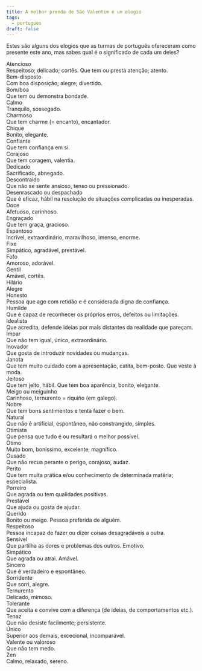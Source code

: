 ```yaml
---
title: A melhor prenda de São Valentim é um elogio
tags:
  - portugues
draft: false
---
```

Estes são alguns dos elogios que as turmas de português ofereceram como presente este ano, mas sabes qual é o significado de cada um deles?

<e-card color="1">
  <div>Atencioso</div>
  <div>Respeitoso; delicado; cortês. Que tem ou presta atenção; atento.</div>
</e-card>

<e-card color="2">
  <div>Bem-disposto</div>
  <div>Com boa disposição; alegre; divertido.</div>
</e-card>

<e-card color="3">
  <div>Bom/boa</div>
  <div>Que tem ou demonstra bondade.</div>
</e-card>

<e-card color="4">
  <div>Calmo</div>
  <div>Tranquilo, sossegado.</div>
</e-card>

<e-card color="5">
  <div>Charmoso</div>
  <div>Que tem charme (= encanto), encantador.</div>
</e-card>

<e-card color="6">
  <div>Chique</div>
  <div>Bonito, elegante.</div>
</e-card>

<e-card color="7">
  <div>Confiante</div>
  <div>Que tem confiança em si.</div>
</e-card>

<e-card color="8">
  <div>Corajoso</div>
  <div>Que tem coragem, valentia.</div>
</e-card>

<e-card color="9">
  <div>Dedicado</div>
  <div>Sacrificado, abnegado.</div>
</e-card>

<e-card color="10">
  <div>Descontraído</div>
  <div>Que não se sente ansioso, tenso ou pressionado.</div>
</e-card>

<e-card color="1">
  <div>Desenrascado ou despachado</div>
  <div>Que é eficaz, hábil na resolução de situações complicadas ou inesperadas.</div>
</e-card>

<e-card color="2">
  <div>Doce</div>
  <div>Afetuoso, carinhoso.</div>
</e-card>

<e-card color="3">
  <div>Engraçado</div>
  <div>Que tem graça, gracioso.</div>
</e-card>

<e-card color="4">
  <div>Espantoso</div>
  <div>Incrível, extraordinário, maravilhoso, imenso, enorme.</div>
</e-card>

<e-card color="5">
  <div>Fixe</div>
  <div>Simpático, agradável, prestável.</div>
</e-card>

<e-card color="6">
  <div>Fofo</div>
  <div>Amoroso, adorável.</div>
</e-card>

<e-card color="7">
  <div>Gentil</div>
  <div>Amável, cortês.</div>
</e-card>

<e-card color="8">
  <div>Hilário</div>
  <div>Alegre</div>
</e-card>

<e-card color="9">
  <div>Honesto</div>
  <div>Pessoa que age com retidão e é considerada digna de confiança.</div>
</e-card>

<e-card color="10">
  <div>Humilde</div>
  <div>Que é capaz de reconhecer os próprios erros, defeitos ou limitações.</div>
</e-card>

<e-card color="1">
  <div>Idealista</div>
  <div>Que acredita, defende ideias por mais distantes da realidade que pareçam.</div>
</e-card>

<e-card color="2">
  <div>Ímpar</div>
  <div>Que não tem igual, único, extraordinário.</div>
</e-card>

<e-card color="3">
  <div>Inovador</div>
  <div>Que gosta de introduzir novidades ou mudanças.</div>
</e-card>

<e-card color="4">
  <div>Janota</div>
  <div>Que tem muito cuidado com a apresentação, catita, bem-posto. Que veste à moda.</div>
</e-card>

<e-card color="5">
  <div>Jeitoso</div>
  <div>Que tem jeito, hábil. Que tem boa aparência, bonito, elegante.</div>
</e-card>

<e-card color="6">
  <div>Meigo ou meiguinho</div>
  <div>Carinhoso, ternurento = riquiño (em galego).</div>
</e-card>

<e-card color="7">
  <div>Nobre</div>
  <div>Que tem bons sentimentos e tenta fazer o bem.</div>
</e-card>

<e-card color="8">
  <div>Natural</div>
  <div>Que não é artificial, espontâneo, não constrangido, simples.</div>
</e-card>

<e-card color="9">
  <div>Otimista</div>
  <div>Que pensa que tudo é ou resultará o melhor possível.</div>
</e-card>

<e-card color="10">
  <div>Ótimo</div>
  <div>Muito bom, boníssimo, excelente, magnífico.</div>
</e-card>

<e-card color="1">
  <div>Ousado</div>
  <div>Que não recua perante o perigo, corajoso, audaz.</div>
</e-card>

<e-card color="2">
  <div>Perito</div>
  <div>Que tem muita prática e/ou conhecimento de determinada matéria; especialista.</div>
</e-card>

<e-card color="3">
  <div>Porreiro</div>
  <div>Que agrada ou tem qualidades positivas.</div>
</e-card>

<e-card color="4">
  <div>Prestável</div>
  <div>Que ajuda ou gosta de ajudar.</div>
</e-card>

<e-card color="5">
  <div>Querido</div>
  <div>Bonito ou meigo. Pessoa preferida de alguém.</div>
</e-card>

<e-card color="6">
  <div>Respeitoso</div>
  <div>Pessoa incapaz de fazer ou dizer coisas desagradáveis a outra.</div>
</e-card>

<e-card color="7">
  <div>Sensível</div>
  <div>Que partilha as dores e problemas dos outros. Emotivo.</div>
</e-card>

<e-card color="8">
  <div>Simpático</div>
  <div>Que agrada ou atrai. Amável.</div>
</e-card>

<e-card color="9">
  <div>Sincero</div>
  <div>Que é verdadeiro e espontâneo.</div>
</e-card>

<e-card color="10">
  <div>Sorridente</div>
  <div>Que sorri, alegre.</div>
</e-card>

<e-card color="1">
  <div>Ternurento</div>
  <div>Delicado, mimoso.</div>
</e-card>

<e-card color="2">
  <div>Tolerante</div>
  <div>Que aceita e convive com a diferença (de ideias, de comportamentos etc.).</div>
</e-card>

<e-card color="3">
  <div>Tenaz</div>
  <div>Que não desiste facilmente; persistente.</div>
</e-card>

<e-card color="4">
  <div>Único</div>
  <div>Superior aos demais, excecional, incomparável.</div>
</e-card>

<e-card color="5">
  <div>Valente ou valoroso</div>
  <div>Que não tem medo.</div>
</e-card>

<e-card color="6">
  <div>Zen</div>
  <div>Calmo, relaxado, sereno.</div>
</e-card>